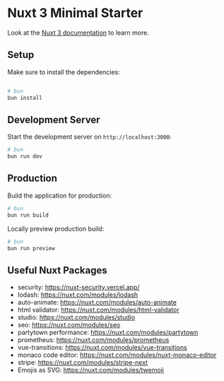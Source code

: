 # Nuxt 3 Minimal Starter

Look at the [Nuxt 3 documentation](https://nuxt.com/docs/getting-started/introduction) to learn more.

## Setup

Make sure to install the dependencies:

```bash

# bun
bun install
```

## Development Server

Start the development server on `http://localhost:3000`:

```bash
# bun
bun run dev
```

## Production

Build the application for production:

```bash
# bun
bun run build
```

Locally preview production build:

```bash
# bun
bun run preview
```

## Useful Nuxt Packages

- security: https://nuxt-security.vercel.app/
- lodash: https://nuxt.com/modules/lodash
- auto-animate: https://nuxt.com/modules/auto-animate
- html validator: https://nuxt.com/modules/html-validator
- studio: https://nuxt.com/modules/studio
- seo: https://nuxt.com/modules/seo
- partytown performance: https://nuxt.com/modules/partytown
- prometheus: https://nuxt.com/modules/prometheus
- vue-transitions: https://nuxt.com/modules/vue-transitions
- monaco code editor: https://nuxt.com/modules/nuxt-monaco-editor
- stripe: https://nuxt.com/modules/stripe-next
- Emojis as SVG: https://nuxt.com/modules/twemoji

